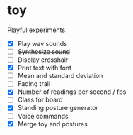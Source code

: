 # toy
Playful experiments.

- [x] Play wav sounds
- [ ] ~~Synthesize sound~~
- [ ] Display crosshair
- [x] Print text with font
- [ ] Mean and standard deviation
- [ ] Fading trail
- [x] Number of readings per second / fps
- [ ] Class for board
- [x] Standing posture generator
- [ ] Voice commands
- [x] Merge toy and postures
